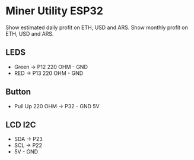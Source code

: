 # Miner Utility ESP32

Show estimated daily profit on ETH, USD and ARS.
Show monthly profit on ETH, USD and ARS.

## LEDS
  - Green &rarr; P12 220 OHM - GND
  - RED &rarr; P13 220 OHM - GND

## Button
  - Pull Up 220 OHM &rarr; P32 - GND 5V

## LCD I2C
  - SDA &rarr; P23
  - SCL &rarr; P22
  - 5V - GND